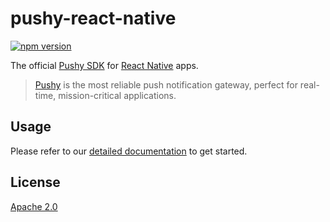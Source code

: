 # pushy-react-native
[![npm version](https://badge.fury.io/js/pushy-react-native.svg)](https://www.npmjs.com/package/pushy-react-native)

The official [Pushy SDK](https://pushy.me/) for [React Native](https://facebook.github.io/react-native/) apps.

> [Pushy](https://pushy.me/) is the most reliable push notification gateway, perfect for real-time, mission-critical applications.

## Usage

Please refer to our [detailed documentation](https://pushy.me/docs/additional-platforms/react-native) to get started.

## License

[Apache 2.0](LICENSE)

